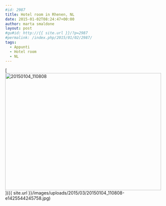 ```yaml
---
#id: 2987
title: Hotel room in Rhenen, NL
date: 2015-01-02T08:24:47+00:00
author: marta smaldone
layout: post
#gu#id: http://{{ site.url }}/?p=2987
#permalink: /index.php/2015/01/02/2987/
tags:
  - Appunti
  - Hotel room
  - NL
---
```

[<img class="aligncenter wp-image-2989 size-full" src="{{ site.url }}/images/uploads/2015/03/20150104_110808-e1425544245758.jpg" alt="20150104_110808" width="500" height="375" srcset="{{ site.url }}/images/uploads/2015/03/20150104_110808-e1425544245758.jpg 500w, {{ site.url }}/images/uploads/2015/03/20150104_110808-e1425544245758-300x225.jpg 300w" sizes="(max-width: 500px) 100vw, 500px" />]({{ site.url }}/images/uploads/2015/03/20150104_110808-e1425544245758.jpg)